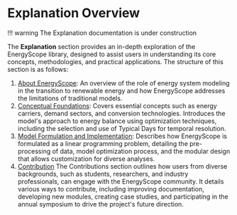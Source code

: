 # Explanation Overview

!!! warning
     The Explanation documentation is under construction

The **Explanation** section provides an in-depth exploration of the EnergyScope library, designed to assist users in understanding its core concepts, methodologies, and practical applications. The structure of this section is as follows:

1. [About EnergyScope](./introduction.md): An overview of the role of energy system modeling in the transition to renewable energy and how EnergyScope addresses the limitations of traditional models.  
2. [Conceptual Foundations](./conceptual_foundations.md): Covers essential concepts such as energy carriers, demand sectors, and conversion technologies. Introduces the model's approach to energy balance using optimization techniques, including the selection and use of Typical Days for temporal resolution.  
3. [Model Formulation and Implementation](./model_formulation/index.md): Describes how EnergyScope is formulated as a linear programming problem, detailing the pre-processing of data, model optimization process, and the modular design that allows customization for diverse analyses.  
4. [Contribution](./contribution.md) The Contributions section outlines how users from diverse backgrounds, such as students, researchers, and industry professionals, can engage with the EnergyScope community. It details various ways to contribute, including improving documentation, developing new modules, creating case studies, and participating in the annual symposium to drive the project's future direction.

<!-- 4. [Applications and Scenario Analysis](./applications_scenarios.md) Presents case studies and practical examples illustrating how to apply the model for national energy planning, renewable integration, and policy impact assessments. Explains how to use scenario analysis for strategic decision-making.  -->